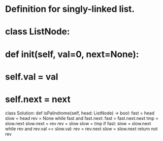 # Definition for singly-linked list.
# class ListNode:
#     def __init__(self, val=0, next=None):
#         self.val = val
#         self.next = next
class Solution:
    def isPalindrome(self, head: ListNode) -> bool:
        fast = head
        slow = head
        rev = None
        while fast and fast.next:
            fast = fast.next.next
            tmp = slow.next
            slow.next = rev
            rev = slow
            slow = tmp
        if fast:
            slow = slow.next
        while rev and rev.val == slow.val:
            rev = rev.next
            slow = slow.next
        return not rev  
